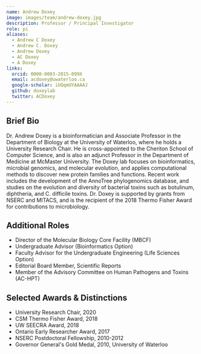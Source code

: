 ```yaml
---
name: Andrew Doxey
image: images/team/andrew-doxey.jpg
description: Professor / Principal Investigator
role: pi
aliases:
  - Andrew C Doxey
  - Andrew C. Doxey
  - Andrew Doxey
  - AC Doxey
  - A Doxey
links:
  orcid: 0000-0003-2015-099X
  email: acdoxey@uwaterloo.ca
  google-scholar: iUQqmUYAAAAJ
  github: doxeylab
  twitter: ACDoxey
---
```


## Brief Bio
Dr. Andrew Doxey is a bioinformatician and Associate Professor in the Department of Biology at the University of Waterloo, where he holds a University Research Chair. He is cross-appointed to the Cheriton School of Computer Science, and is also an adjunct Professor in the Department of Medicine at McMaster University. The Doxey lab focuses on bioinformatics, microbial genomics, and molecular evolution, and applies computational methods to discover new protein families and functions. Recent work includes the development of the AnnoTree phylogenomics database, and studies on the evolution and diversity of bacterial toxins such as botulinum, diphtheria, and C. difficile toxins. Dr. Doxey is supported by grants from NSERC and MITACS, and is the recipient of the 2018 Thermo Fisher Award for contributions to microbiology.

## Additional Roles
- Director of the Molecular Biology Core Facility (MBCF)
- Undergraduate Advisor (Bioinformatics Option)
- Faculty Advisor for the Undergraduate Engineering (Life Sciences Option)
- Editorial Board Member, Scientific Reports
- Member of the Advisory Committee on Human Pathogens and Toxins (AC-HPT)

## Selected Awards & Distinctions
- University Research Chair, 2020
- CSM Thermo Fisher Award, 2018
- UW SEECRA Award, 2018
- Ontario Early Researcher Award, 2017
- NSERC Postdoctoral Fellowship, 2010-2012
- Governor General's Gold Medal, 2010, University of Waterloo


